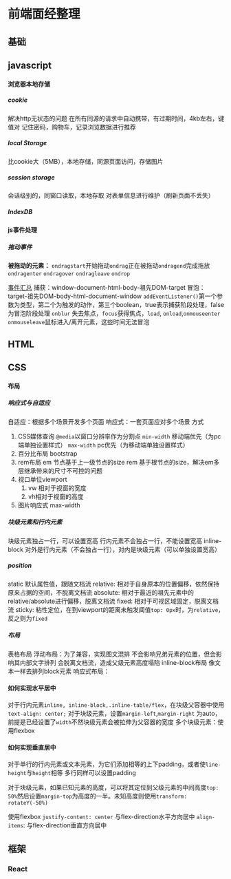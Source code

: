 # 前端面经整理
## 基础
## javascript
#### 浏览器本地存储
##### cookie
解决http无状态的问题
在所有同源的请求中自动携带，有过期时间，4kb左右，键值对
记住密码，购物车，记录浏览数据进行推荐
##### local Storage
比cookie大（5MB），本地存储，同源页面访问，存储图片
##### session storage
会话级别的，同窗口读取，本地存取
对表单信息进行维护（刷新页面不丢失）
##### IndexDB

#### js事件处理
##### 拖动事件
**被拖动的元素：**
`ondragstart`开始拖动`ondrag`正在被拖动`ondragend`完成拖放
`ondragenter` `ondragover` `ondragleave` `ondrop`

[事件汇总](https://www.w3school.com.cn/jsref/jsref_events.asp)
捕获：window-document-html-body-祖先DOM-target
冒泡：target-祖先DOM-body-html-document-window
`addEventListener()`第一个参数为类型，第二个为触发的动作，第三个boolean，true表示捕获阶段处理，false为冒泡阶段处理
`onblur` 失去焦点，`focus`获得焦点，`load`, `onload`,`onmouseenter` `onmouseleave`鼠标进入/离开元素，这些时间无法冒泡
## HTML
## CSS
#### 布局
##### 响应式与自适应
自适应：根据多个场景开发多个页面
响应式：一套页面应对多个场景
方式
1. CSS媒体查询 
   `@media`以窗口分辨率作为分割点
   `min-width` 移动端优先（为pc端单独设置样式）
   `max-width` pc优先（为移动端单独设置样式）
2. 百分比布局 bootstrap
3. rem布局
   em 节点基于上一级节点的size
   rem 基于根节点的size，解决em多层继承带来的尺寸不可控的问题
4. 视口单位viewport
   1. vw 相对于视窗的宽度
   2. vh相对于视窗的高度
5. 图片响应式 max-width
##### 块级元素和行内元素
块级元素独占一行，可以设置宽高
行内元素不会独占一行，不能设置宽高
inline-block 对外是行内元素（不会独占一行），对内是块级元素（可以单独设置宽高）
##### position
static 默认属性值，跟随文档流
relative: 相对于自身原本的位置偏移，依然保持原来占据的空间，不脱离文档流
absolute: 相对于最近的祖先元素中的relative/absolute进行偏移，脱离文档流
fixed: 相对于可视区域固定，脱离文档流
sticky: 粘性定位，在到viewport的距离未触发阈值`top: 0px`时，为`relative`，反之则为`fixed`

##### 布局
表格布局
浮动布局：为了兼容，实现图文混排
不会影响兄弟元素的位置，但会影响其内部文字排列
会脱离文档流，造成父级元素高度塌陷
inline-block布局 像文本一样去排列block元素
响应式布局：
#### 如何实现水平居中
对于行内元素`inline, inline-block,.inline-table/flex`，在块级父容器中使用`text-align: center;`
对于块级元素，设置`margin-left`,`margin-right` 为auto，前提是已经设置了`width`不然块级元素会被拉伸为父容器的宽度
多个块级元素：使用flexbox
#### 如何实现垂直居中
对于单行的行内元素或文本元素，为它们添加相等的上下padding，或者使`line-height`与`height`相等
多行同样可以设置padding

对于块级元素，如果已知元素的高度，可以将其定位到父级元素的中间高度`top: 50%`然后设置`margin-top`为高度的一半。未知高度则使用`transform: rotateY(-50%)`

使用flexbox
`justify-content: center` 与flex-direction水平方向居中
`align-items`: 与flex-direction垂直方向居中
## 框架
### React
